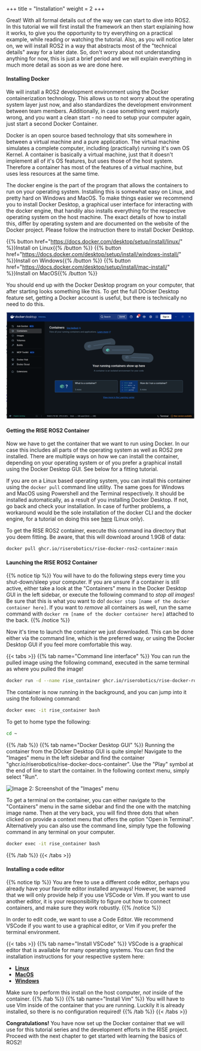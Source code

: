 +++
title = "Installation"
weight = 2
+++

Great! With all formal details out of the way we can start to dive into ROS2. In this tutorial we will first install the framework an then start explaining how it works, to give you the opportunity to try everything on a practical example, while reading or watching the tutorial. Also, as you will notice later on, we will install ROS2 in a way that abstracts most of the "technical details" away for a later date. So, don't worry about not understanding anything for now, this is just a brief period and we will explain everything in much more detail as soon as we are done here. 

#### Installing Docker
We will install a ROS2 development environment using the Docker containerization technology. This allows us to not worry about the operating system layer just now, and also standardizes the development environment between team members. Additionally, in case something went majorly wrong, and you want a clean start - no need to setup your computer again, just start a second Docker Container. 

Docker is an open source based technology that sits somewhere in between a virtual machine and a pure application. The virtual machine simulates a complete computer, including (practically) running it's own OS Kernel. A container is basically a virtual machine, just that it doesn't implement all of it's OS features, but uses those of the host system. Therefore a container has most of the features of a virtual machine, but uses less resources at the same time.

The docker engine is the part of the program that allows the containers to run on your operating system. Installing this is somewhat easy on Linux, and pretty hard on Windows and MacOS. To make things easier we recommend you to install Docker Desktop, a graphical user interface for interacting with the docker engine, that handily also installs everything for the respective operating system on the host machine. The exact details of how to install this, differ by operating system and are documented on the website of the Docker project. Please follow the instruction there to install Docker Desktop. 

{{% button href="https://docs.docker.com/desktop/setup/install/linux/" %}}Install on Linux{{% /button %}}
{{% button href="https://docs.docker.com/desktop/setup/install/windows-install/" %}}Install on Windows{{% /button %}}
{{% button href="https://docs.docker.com/desktop/setup/install/mac-install/" %}}Install on MacOS{{% /button %}}

You should end up with the Docker Desktop program on your computer, that after starting looks something like this. To get the full DOcker Desktop feature set, getting a Docker account is useful, but there is technically no need to do this. 

![Image 1: Overview of the Docker Desktop GUI](/static/images/installation-and-setup-docker-desktop-screenshot.png)

#### Getting the RISE ROS2 Container
Now we have to get the container that we want to run using Docker. In our case this includes all parts of the operating system as well as ROS2 pre installed.  There are multiple ways on how we can install the container, depending on your operating system or of you prefer a graphical install using the Docker Desktop GUI. See below for a fitting tutorial.


If you are on a Linux based operating system, you can install this container using the `docker pull` command line utility. The same goes for Windows and MacOS using Powershell and the Terminal respectively. It should be installed automatically, as a result of you installing Docker Desktop. If not, go back and check your installation. In case of further problems, a workaround would be the sole installation of the docker CLI and the docker engine, for a tutorial on doing this see [here](https://docs.docker.com/engine/install/) (Linux only). 

To get the RISE ROS2 container, execute this command ina directory that you deem fitting. Be aware, that this will download around 1.9GB of data:

```bash
docker pull ghcr.io/riserobotics/rise-docker-ros2-container:main
```

#### Launching the RISE ROS2 Container

{{% notice tip %}}
You will have to do the following steps every time you shut-down/sleep your computer. If you are unsure if a container is still active, either take a look at the "Containers" menu in the Docker Desktop GUI in the left sidebar, or execute the following command to _stop all images_! Be sure that this is what you want to do! `docker stop [name of the docker container here]`. If you want to _remove_ all containers as well, run the same command with `docker rm [name of the docker container here]` attached to the back. 
{{% /notice %}}

Now it's time to launch the container we just downloaded. This can be done either via the command line, which is the preferred way, or using the Docker Desktop GUI if you feel more comfortable this way. 

{{< tabs >}}
{{% tab name="Command line interface" %}}
You can run the pulled image using the following command, executed in the same terminal as where you pulled the image!

```bash
docker run -d --name rise_container ghcr.io/riserobotics/rise-docker-ros2-container:main sleep infinity
```
The container is now running in the background, and you can jump into it using the following command:

```bash
docker exec -it rise_container bash
```

To get to home type the following:

```bash
cd ~
```

{{% /tab %}}
{{% tab name="Docker Desktop GUI" %}}
Running the container from the DOcker Desktop GUI is quite simple! Navigate to the "Images" menu in the left sidebar and find the container "ghcr.io/riserobotics/rise-docker-docs-container". Use the "Play" symbol at the end of line to start the container. In the following context menu, simply select "Run". 

![Image 2: Screenshot of the "Images" menu](/images/installation-and-setup-docker-desktop-images.png)

To get a terminal on the container, you can either navigate to the "Containers" menu in the same sidebar and find the one with the matching image name. Then at the very back, you will find three dots that when clicked on provide a context menu that offers the option "Open in Terminal". Alternatively you can also use the command line, simply type the following command in any terminal on your computer.

```bash
docker exec -it rise_container bash
```

{{% /tab %}}
{{< /tabs >}}


#### Installing a code editor

{{% notice tip %}}
You are free to use a different code editor, perhaps you already have your favorite editor installed anyways! However, be warned that we will only provide help if you use VSCode or Vim. If you want to use another editor, it is your responsibility to figure out how to connect containers, and make sure they work robustly.
{{% /notice %}}

In order to edit code, we want to use a Code Editor. We recommend VSCode if you want to use a graphical editor, or Vim if you prefer the terminal environment. 

{{< tabs >}}
{{% tab name="Install VSCode" %}}
VSCode is a graphical editor that is available for many operating systems. You can find the installation instructions for your respective system here:
- **[Linux](https://code.visualstudio.com/docs/setup/linux)**
- **[MacOS](https://code.visualstudio.com/docs/setup/mac)**
- **[Windows](https://code.visualstudio.com/docs/setup/windows)**

Make sure to perform this install on the host computer, _not_ inside of the container. 
{{% /tab %}}
{{% tab name="Install Vim" %}}
You will have to use VIm inside of the container that you are running. Luckily it is already installed, so there is no configuration required! 
{{% /tab %}}
{{< /tabs >}}



**Congratulations!** You have now set up the Docker container that we will use for this tutorial series and the development efforts in the RISE project. Proceed with the next chapter to get started with learning the basics of ROS2!
